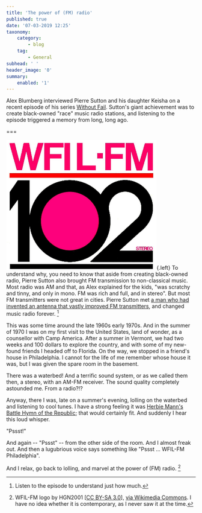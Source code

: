 ```yaml
---
title: 'The power of (FM) radio'
published: true
date: '07-03-2019 12:25'
taxonomy:
    category:
        - blog
    tag:
        - General
subhead: ' '
header_image: '0'
summary:
    enabled: '1'
---
```


Alex Blumberg interviewed Pierre Sutton and his daughter Keisha on a recent episode of his series <a class="u-in-reply-to" href="https://www.gimletmedia.com/without-fail/how-a-revolution-turned-into-americas-number-one-radio-station#episode-player" >Without Fail</a >. Sutton's giant achievement was to create black-owned "race" music radio stations, and listening to the episode triggered a memory from long, long ago.

===

![wfil-fm logo](WFILFMsmall_copy.jpg){.left} To understand why, you need to know that aside from creating black-owned radio, Pierre Sutton also brought FM transmission to non-classical music. Most radio was AM and that, as Alex explained for the kids, "was scratchy and tinny, and only in mono. FM was rich and full, and in stereo". But most FM transmitters were not great in cities. Pierre Sutton met [a man who had invented an antenna that vastly improved FM transmitters](http://mmone.org/t-mitchell-hastings/), and changed music radio forever. [^1]

[^1]: Listen to the episode to understand just how much.

This was some time around the late 1960s early 1970s. And in the summer of 1970 I was on my first visit to the United States, land of wonder, as a counsellor with Camp America. After a summer in Vermont, we had two weeks and 100 dollars to explore the country, and with some of my new-found friends I headed off to Florida. On the way, we stopped in a friend's house in Philadelphia. I cannot for the life of me remember whose house it was, but I was given the spare room in the basement.

There was a waterbed! And a terrific sound system, or as we called them then, a stereo, with an AM-FM receiver. The sound quality completely astounded me. From a radio?!?

Anyway, there I was, late on a summer's evening, lolling on the waterbed and listening to cool tunes. I have a strong feeling it was [Herbie Mann's Battle Hymn of the Republic](https://www.youtube.com/watch?v=DJT_acVUjV4); that would certainly fit. And suddenly I hear this loud whisper.

"Pssst!"

And again -- "Pssst" -- from the other side of the room. And I almost freak out. And then a lugubrious voice says something like "Pssst ... WFIL-FM Philadelphia".

And I relax, go back to lolling, and marvel at the power of (FM) radio. [^2]

[^2]: WFIL-FM logo by HGN2001 [<a href="https://creativecommons.org/licenses/by-sa/3.0">CC BY-SA 3.0</a>], <a href="https://commons.wikimedia.org/wiki/File:WFILFMsmall_copy.jpg">via Wikimedia Commons</a>. I have no idea whether it is contemporary, as I never saw it at the time.
